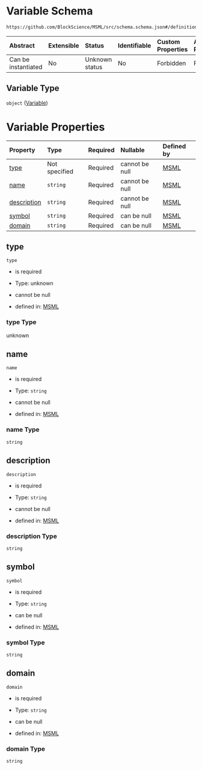# Variable Schema

```txt
https://github.com/BlockScience/MSML/src/schema.schema.json#/definitions/Variable
```



| Abstract            | Extensible | Status         | Identifiable | Custom Properties | Additional Properties | Access Restrictions | Defined In                                                                  |
| :------------------ | :--------- | :------------- | :----------- | :---------------- | :-------------------- | :------------------ | :-------------------------------------------------------------------------- |
| Can be instantiated | No         | Unknown status | No           | Forbidden         | Forbidden             | none                | [schema.schema.json\*](../../out/schema.schema.json "open original schema") |

## Variable Type

`object` ([Variable](schema-definitions-variable.md))

# Variable Properties

| Property                    | Type          | Required | Nullable       | Defined by                                                                                                                                                               |
| :-------------------------- | :------------ | :------- | :------------- | :----------------------------------------------------------------------------------------------------------------------------------------------------------------------- |
| [type](#type)               | Not specified | Required | cannot be null | [MSML](schema-definitions-variable-properties-type.md "https://github.com/BlockScience/MSML/src/schema.schema.json#/definitions/Variable/properties/type")               |
| [name](#name)               | `string`      | Required | cannot be null | [MSML](schema-definitions-variable-properties-name.md "https://github.com/BlockScience/MSML/src/schema.schema.json#/definitions/Variable/properties/name")               |
| [description](#description) | `string`      | Required | cannot be null | [MSML](schema-definitions-variable-properties-description.md "https://github.com/BlockScience/MSML/src/schema.schema.json#/definitions/Variable/properties/description") |
| [symbol](#symbol)           | `string`      | Required | can be null    | [MSML](schema-definitions-variable-properties-symbol.md "https://github.com/BlockScience/MSML/src/schema.schema.json#/definitions/Variable/properties/symbol")           |
| [domain](#domain)           | `string`      | Required | can be null    | [MSML](schema-definitions-variable-properties-domain.md "https://github.com/BlockScience/MSML/src/schema.schema.json#/definitions/Variable/properties/domain")           |

## type



`type`

*   is required

*   Type: unknown

*   cannot be null

*   defined in: [MSML](schema-definitions-variable-properties-type.md "https://github.com/BlockScience/MSML/src/schema.schema.json#/definitions/Variable/properties/type")

### type Type

unknown

## name



`name`

*   is required

*   Type: `string`

*   cannot be null

*   defined in: [MSML](schema-definitions-variable-properties-name.md "https://github.com/BlockScience/MSML/src/schema.schema.json#/definitions/Variable/properties/name")

### name Type

`string`

## description



`description`

*   is required

*   Type: `string`

*   cannot be null

*   defined in: [MSML](schema-definitions-variable-properties-description.md "https://github.com/BlockScience/MSML/src/schema.schema.json#/definitions/Variable/properties/description")

### description Type

`string`

## symbol



`symbol`

*   is required

*   Type: `string`

*   can be null

*   defined in: [MSML](schema-definitions-variable-properties-symbol.md "https://github.com/BlockScience/MSML/src/schema.schema.json#/definitions/Variable/properties/symbol")

### symbol Type

`string`

## domain



`domain`

*   is required

*   Type: `string`

*   can be null

*   defined in: [MSML](schema-definitions-variable-properties-domain.md "https://github.com/BlockScience/MSML/src/schema.schema.json#/definitions/Variable/properties/domain")

### domain Type

`string`

